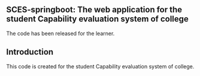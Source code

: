 ## SCES-springboot: The web application for the student Capability evaluation system of college
The code has been released for the learner.

## Introduction
This code is created for the student Capability evaluation system of college.
